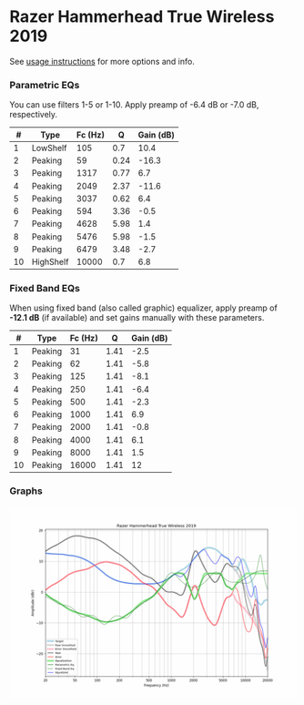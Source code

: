 # Razer Hammerhead True Wireless 2019
See [usage instructions](https://github.com/jaakkopasanen/AutoEq#usage) for more options and info.

### Parametric EQs
You can use filters 1-5 or 1-10. Apply preamp of -6.4 dB or -7.0 dB, respectively.

|   # | Type      |   Fc (Hz) |    Q |   Gain (dB) |
|-----|-----------|-----------|------|-------------|
|   1 | LowShelf  |       105 | 0.7  |        10.4 |
|   2 | Peaking   |        59 | 0.24 |       -16.3 |
|   3 | Peaking   |      1317 | 0.77 |         6.7 |
|   4 | Peaking   |      2049 | 2.37 |       -11.6 |
|   5 | Peaking   |      3037 | 0.62 |         6.4 |
|   6 | Peaking   |       594 | 3.36 |        -0.5 |
|   7 | Peaking   |      4628 | 5.98 |         1.4 |
|   8 | Peaking   |      5476 | 5.98 |        -1.5 |
|   9 | Peaking   |      6479 | 3.48 |        -2.7 |
|  10 | HighShelf |     10000 | 0.7  |         6.8 |

### Fixed Band EQs
When using fixed band (also called graphic) equalizer, apply preamp of **-12.1 dB** (if available) and set gains manually with these parameters.

|   # | Type    |   Fc (Hz) |    Q |   Gain (dB) |
|-----|---------|-----------|------|-------------|
|   1 | Peaking |        31 | 1.41 |        -2.5 |
|   2 | Peaking |        62 | 1.41 |        -5.8 |
|   3 | Peaking |       125 | 1.41 |        -8.1 |
|   4 | Peaking |       250 | 1.41 |        -6.4 |
|   5 | Peaking |       500 | 1.41 |        -2.3 |
|   6 | Peaking |      1000 | 1.41 |         6.9 |
|   7 | Peaking |      2000 | 1.41 |        -0.8 |
|   8 | Peaking |      4000 | 1.41 |         6.1 |
|   9 | Peaking |      8000 | 1.41 |         1.5 |
|  10 | Peaking |     16000 | 1.41 |        12   |

### Graphs
![](./Razer%20Hammerhead%20True%20Wireless%202019.png)
